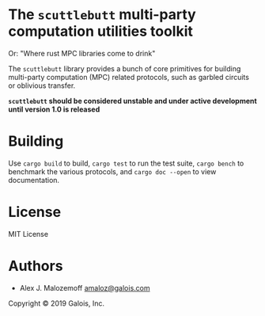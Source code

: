 # The `scuttlebutt` multi-party computation utilities toolkit
Or: "Where rust MPC libraries come to drink"

The `scuttlebutt` library provides a bunch of core primitives for building
multi-party computation (MPC) related protocols, such as garbled circuits or
oblivious transfer.

**`scuttlebutt` should be considered unstable and under active development until
version 1.0 is released**

# Building

Use `cargo build` to build, `cargo test` to run the test suite, `cargo bench` to
benchmark the various protocols, and `cargo doc --open` to view documentation.

# License

MIT License

# Authors

- Alex J. Malozemoff <amaloz@galois.com>

Copyright © 2019 Galois, Inc.
